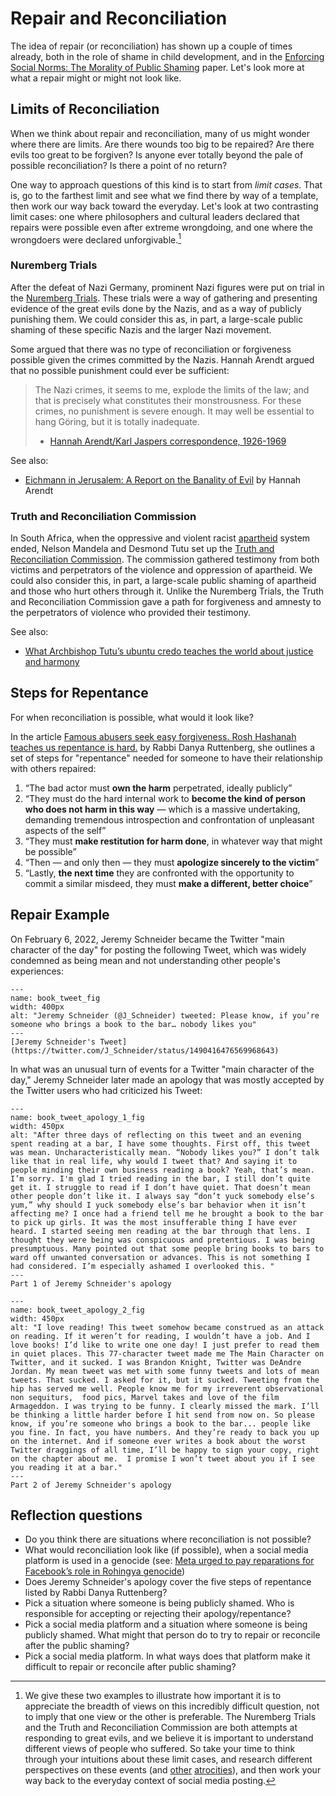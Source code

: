 # Repair and Reconciliation

The idea of repair (or reconciliation) has shown up a couple of times already, both in the role of shame in child development, and in the [Enforcing Social Norms: The Morality of Public Shaming](https://philpapers.org/archive/BILESN.pdf) paper. Let's look more at what a repair might or might not look like.

## Limits of Reconciliation

When we think about repair and reconciliation, many of us might wonder where there are limits. Are there wounds too big to be repaired? Are there evils too great to be forgiven? Is anyone ever totally beyond the pale of possible reconciliation? Is there a point of no return?

One way to approach questions of this kind is to start from _limit cases_. That is, go to the farthest limit and see what we find there by way of a template, then work our way back toward the everyday. Let's look at two contrasting limit cases: one where philosophers and cultural leaders declared that repairs were possible even after extreme wrongdoing, and one where the wrongdoers were declared unforgivable.[^nuremberg_vs_trc]

[^nuremberg_vs_trc]:  We give these two examples to illustrate how important it is to appreciate the breadth of views on this incredibly difficult question, not to imply that one view or the other is preferable.  The Nuremberg Trials and the Truth and Reconciliation Commission are both attempts at responding to great evils, and we believe it is important to understand different views of people who suffered. So take your time to think through your intuitions about these limit cases, and research different perspectives on these events (and [other](https://boardingschoolhealing.org/truthcommission/) [atrocities](https://en.wikipedia.org/wiki/The_Look_of_Silence)), and then work your way back to the everyday context of social media posting.


### Nuremberg Trials
After the defeat of Nazi Germany, prominent Nazi figures were put on trial in the [Nuremberg Trials](https://en.wikipedia.org/wiki/Nuremberg_trials). These trials were a way of gathering and presenting evidence of the great evils done by the Nazis, and as a way of publicly punishing them. We could consider this as, in part, a large-scale public shaming of these specific Nazis and the larger Nazi movement.

Some argued that there was no type of reconciliation or forgiveness possible given the crimes committed by the Nazis. Hannah Arendt argued that no possible punishment could ever be sufficient:
> The Nazi crimes, it seems to me, explode the limits of the law; and that is precisely what constitutes their monstrousness. For these crimes, no punishment is severe enough. It may well be essential to hang Göring, but it is totally inadequate.
>
> - [Hannah Arendt/Karl Jaspers correspondence, 1926-1969](https://www.google.com/books/edition/Hannah_Arendt_Karl_Jaspers_Correspondenc/UkgoAQAAMAAJ)

See also:
- [Eichmann in Jerusalem: A Report on the Banality of Evil](https://en.wikipedia.org/wiki/Eichmann_in_Jerusalem) by Hannah Arendt

### Truth and Reconciliation Commission

In South Africa, when the oppressive and violent racist [apartheid](https://en.wikipedia.org/wiki/Apartheid) system ended, Nelson Mandela and Desmond Tutu set up the [Truth and Reconciliation Commission](https://en.wikipedia.org/wiki/Truth_and_Reconciliation_Commission_(South_Africa)). The commission gathered testimony from both victims and perpetrators of the violence and oppression of apartheid. We could also consider this, in part, a large-scale public shaming of apartheid and those who hurt others through it. Unlike the Nuremberg Trials, the Truth and Reconciliation Commission gave a path for forgiveness and amnesty to the perpetrators of violence who provided their testimony.

See also:
- [What Archbishop Tutu’s ubuntu credo teaches the world about justice and harmony](https://theconversation.com/what-archbishop-tutus-ubuntu-credo-teaches-the-world-about-justice-and-harmony-84730)


## Steps for Repentance

For when reconciliation is possible, what would it look like?

In the article [Famous abusers seek easy forgiveness. Rosh Hashanah teaches us repentance is hard.](https://www.washingtonpost.com/outlook/famous-abusers-seek-easy-forgiveness-rosh-hashanah-teaches-us-repentance-is-hard/2018/09/06/c2dc2cac-b0ab-11e8-9a6a-565d92a3585d_story.html) by Rabbi Danya Ruttenberg, she outlines a set of steps for "repentance" needed for someone to have their relationship with others repaired:

1. “The bad actor must **own the harm** perpetrated, ideally publicly”
1. “They must do the hard internal work to **become the kind of person who does not harm in this way** — which is a massive undertaking, demanding tremendous introspection and confrontation of unpleasant aspects of the self”
1. “They must **make restitution for harm done**, in whatever way that might be possible”
1. “Then — and only then — they must **apologize sincerely to the victim**”
1. “Lastly, **the next time** they are confronted with the opportunity to commit a similar misdeed, they must **make a different, better choice**”


## Repair Example

On February 6, 2022, Jeremy Schneider became the Twitter "main character of the day" for posting the following Tweet, which was widely condemned as being mean and not understanding other people's experiences:

```{figure} book_tweet.png
---
name: book_tweet_fig
width: 400px
alt: "Jeremy Schneider (@J_Schneider) tweeted: Please know, if you’re someone who brings a book to the bar… nobody likes you"
---
[Jeremy Schneider's Tweet](https://twitter.com/J_Schneider/status/1490416476569968643)
```

In what was an unusual turn of events for a Twitter "main character of the day," Jeremy Schneider later made an apology that was mostly accepted by the Twitter users who had criticized his Tweet:

```{figure} book_tweet_apology_1.png
---
name: book_tweet_apology_1_fig
width: 450px
alt: "After three days of reflecting on this tweet and an evening spent reading at a bar, I have some thoughts. First off, this tweet was mean. Uncharacteristically mean. “Nobody likes you?” I don’t talk like that in real life, why would I tweet that? And saying it to people minding their own business reading a book? Yeah, that’s mean. I’m sorry. I'm glad I tried reading in the bar, I still don’t quite get it. I struggle to read if I don’t have quiet. That doesn’t mean other people don’t like it. I always say “don’t yuck somebody else’s yum,” why should I yuck somebody else’s bar behavior when it isn’t affecting me? I once had a friend tell me he brought a book to the bar to pick up girls. It was the most insufferable thing I have ever heard. I started seeing men reading at the bar through that lens. I thought they were being was conspicuous and pretentious. I was being presumptuous. Many pointed out that some people bring books to bars to ward off unwanted conversation or advances. This is not something I had considered. I’m especially ashamed I overlooked this. "
---
Part 1 of Jeremy Schneider's apology
```

```{figure} book_tweet_apology_2.png
---
name: book_tweet_apology_2_fig
width: 450px
alt: "I love reading! This tweet somehow became construed as an attack on reading. If it weren’t for reading, I wouldn’t have a job. And I love books! I’d like to write one one day! I just prefer to read them in quiet places. This 77-character tweet made me The Main Character on Twitter, and it sucked. I was Brandon Knight, Twitter was DeAndre Jordan. My mean tweet was met with some funny tweets and lots of mean tweets. That sucked. I asked for it, but it sucked. Tweeting from the hip has served me well. People know me for my irreverent observational non sequiturs,  food pics, Marvel takes and love of the film Armageddon. I was trying to be funny. I clearly missed the mark. I’ll be thinking a little harder before I hit send from now on. So please know, if you’re someone who brings a book to the bar... people like you fine. In fact, you have numbers. And they’re ready to back you up on the internet. And if someone ever writes a book about the worst Twitter draggings of all time, I’ll be happy to sign your copy, right on the chapter about me.  I promise I won’t tweet about you if I see you reading it at a bar."
---
Part 2 of Jeremy Schneider's apology
```



## Reflection questions
- Do you think there are situations where reconciliation is not possible?
- What would reconciliation look like (if possible), when a social media platform is used in a genocide (see: [Meta urged to pay reparations for Facebook’s role in Rohingya genocide](https://techcrunch.com/2022/09/29/amnesty-report-facebook-rohingya-reparations/))
- Does Jeremy Schneider's apology cover the five steps of repentance listed by Rabbi Danya Ruttenberg?
- Pick a situation where someone is being publicly shamed. Who is responsible for accepting or rejecting their apology/repentance?
- Pick a social media platform and a situation where someone is being publicly shamed. What might that person do to try to repair or reconcile after the public shaming?
- Pick a social media platform. In what ways does that platform make it difficult to repair or reconcile after public shaming?
